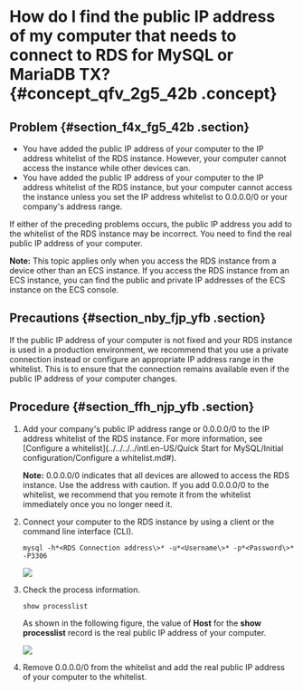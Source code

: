 # How do I find the public IP address of my computer that needs to connect to RDS for MySQL or MariaDB TX? {#concept_qfv_2g5_42b .concept}

## Problem {#section_f4x_fg5_42b .section}

-   You have added the public IP address of your computer to the IP address whitelist of the RDS instance. However, your computer cannot access the instance while other devices can.
-   You have added the public IP address of your computer to the IP address whitelist of the RDS instance, but your computer cannot access the instance unless you set the IP address whitelist to 0.0.0.0/0 or your company's address range.

If either of the preceding problems occurs, the public IP address you add to the whitelist of the RDS instance may be incorrect. You need to find the real public IP address of your computer.

**Note:** This topic applies only when you access the RDS instance from a device other than an ECS instance. If you access the RDS instance from an ECS instance, you can find the public and private IP addresses of the ECS instance on the ECS console.

## Precautions {#section_nby_fjp_yfb .section}

If the public IP address of your computer is not fixed and your RDS instance is used in a production environment, we recommend that you use a private connection instead or configure an appropriate IP address range in the whitelist. This is to ensure that the connection remains available even if the public IP address of your computer changes.

## Procedure {#section_ffh_njp_yfb .section}

1.  Add your company's public IP address range or 0.0.0.0/0 to the IP address whitelist of the RDS instance. For more information, see [Configure a whitelist](../../../../intl.en-US/Quick Start for MySQL/Initial configuration/Configure a whitelist.md#).

    **Note:** 0.0.0.0/0 indicates that all devices are allowed to access the RDS instance. Use the address with caution. If you add 0.0.0.0/0 to the whitelist, we recommend that you remote it from the whitelist immediately once you no longer need it.

2.  Connect your computer to the RDS instance by using a client or the command line interface \(CLI\).

    ``` {#codeblock_vka_9wd_rdj}
    mysql -h*<RDS Connection address\>* -u*<Username\>* -p*<Password\>* -P3306
    ```

    ![](http://static-aliyun-doc.oss-cn-hangzhou.aliyuncs.com/assets/img/8224/156567905233319_en-US.jpg)

3.  Check the process information.

    ``` {#codeblock_aoz_0qq_po2}
    show processlist
    ```

    As shown in the following figure, the value of **Host** for the **show processlist** record is the real public IP address of your computer.

    ![](http://static-aliyun-doc.oss-cn-hangzhou.aliyuncs.com/assets/img/8224/156567905233320_en-US.jpg)

4.  Remove 0.0.0.0/0 from the whitelist and add the real public IP address of your computer to the whitelist.

